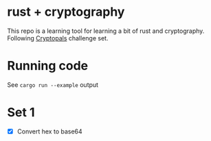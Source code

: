 # rust + cryptography
This repo is a learning tool for learning a bit of rust and cryptography.
Following [Cryptopals](https://cryptopals.com) challenge set.

# Running code
See ```cargo run --example``` output

# Set 1
- [x] Convert hex to base64

